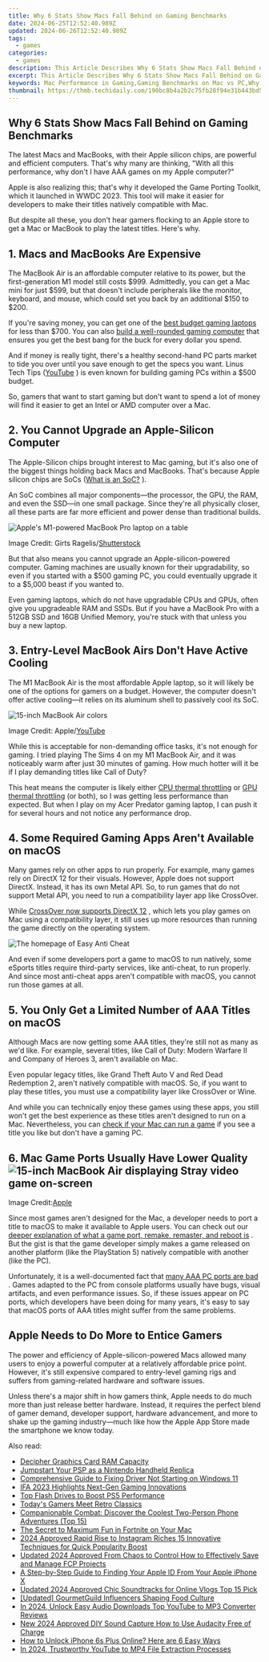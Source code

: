 ```yaml
---
title: Why 6 Stats Show Macs Fall Behind on Gaming Benchmarks
date: 2024-06-25T12:52:40.989Z
updated: 2024-06-26T12:52:40.989Z
tags:
  - games
categories:
  - games
description: This Article Describes Why 6 Stats Show Macs Fall Behind on Gaming Benchmarks
excerpt: This Article Describes Why 6 Stats Show Macs Fall Behind on Gaming Benchmarks
keywords: Mac Performance in Gaming,Gaming Benchmarks on Mac vs PC,Why Mac Gaming Sucks,Mac vs PC Gaming Statistics,Gaming Performance Analysis for MacOS,Benchmarking Gaming on Apple Devices,Why Mac Lags in Gaming Comparison
thumbnail: https://thmb.techidaily.com/190bc8b4a2b2c75fb28f94e31b443bd5a1a2add3f40bf2451de84693ef89aead.jpeg
---
```


## Why 6 Stats Show Macs Fall Behind on Gaming Benchmarks

 The latest Macs and MacBooks, with their Apple silicon chips, are powerful and efficient computers. That's why many are thinking, "With all this performance, why don't I have AAA games on my Apple computer?"

 Apple is also realizing this; that's why it developed the Game Porting Toolkit, which it launched in WWDC 2023\. This tool will make it easier for developers to make their titles natively compatible with Mac.

 But despite all these, you don't hear gamers flocking to an Apple store to get a Mac or MacBook to play the latest titles. Here's why.

## 1\. Macs and MacBooks Are Expensive

 The MacBook Air is an affordable computer relative to its power, but the first-generation M1 model still costs $999\. Admittedly, you can get a Mac mini for just $599, but that doesn't include peripherals like the monitor, keyboard, and mouse, which could set you back by an additional $150 to $200.

 If you're saving money, you can get one of the [best budget gaming laptops](https://www.makeuseof.com/best-budget-gaming-laptops/) for less than $700\. You can also [build a well-rounded gaming computer](https://www.makeuseof.com/well-rounded-pc-buying-guide/) that ensures you get the best bang for the buck for every dollar you spend.

 And if money is really tight, there's a healthy second-hand PC parts market to tide you over until you save enough to get the specs you want. Linus Tech Tips ([YouTube](https://www.youtube.com/watch?v=Xzhp1HTt43M&ab%5Fchannel=LinusTechTips) ) is even known for building gaming PCs within a $500 budget.

 So, gamers that want to start gaming but don't want to spend a lot of money will find it easier to get an Intel or AMD computer over a Mac.

## 2\. You Cannot Upgrade an Apple-Silicon Computer

 The Apple-Silicon chips brought interest to Mac gaming, but it's also one of the biggest things holding back Macs and MacBooks. That's because Apple silicon chips are SoCs ([What is an SoC?](https://www.makeuseof.com/what-is-a-system-on-a-chip-soc/) ).

 An SoC combines all major components—the processor, the GPU, the RAM, and even the SSD—in one small package. Since they're all physically closer, all these parts are far more efficient and power dense than traditional builds.

![Apple's M1-powered MacBook Pro laptop on a table](https://static1.makeuseofimages.com/wordpress/wp-content/uploads/2020/03/Apple_M1_Shutterstock.jpg)

 Image Credit: Girts Ragelis/[Shutterstock](https://www.shutterstock.com/image-photo/riga-latvia-november-18-2020-apple-1856280259)

 But that also means you cannot upgrade an Apple-silicon-powered computer. Gaming machines are usually known for their upgradability, so even if you started with a $500 gaming PC, you could eventually upgrade it to a $5,000 beast if you wanted to.

 Even gaming laptops, which do not have upgradable CPUs and GPUs, often give you upgradeable RAM and SSDs. But if you have a MacBook Pro with a 512GB SSD and 16GB Unified Memory, you're stuck with that unless you buy a new laptop.

## 3\. Entry-Level MacBook Airs Don't Have Active Cooling

 The M1 MacBook Air is the most affordable Apple laptop, so it will likely be one of the options for gamers on a budget. However, the computer doesn't offer active cooling—it relies on its aluminum shell to passively cool its SoC.

![15-inch MacBook Air colors](https://static1.makeuseofimages.com/wordpress/wp-content/uploads/2023/06/15-inch-macbook-air-colors.jpg)

 Image Credit: Apple/[YouTube](https://www.youtube.com/watch?v=GYkq9Rgoj8E&t=407s&ab%5Fchannel=Apple)

 While this is acceptable for non-demanding office tasks, it's not enough for gaming. I tried playing The Sims 4 on my M1 MacBook Air, and it was noticeably warm after just 30 minutes of gaming. How much hotter will it be if I play demanding titles like Call of Duty?

 This heat means the computer is likely either [CPU thermal throttling](https://www.makeuseof.com/what-is-cpu-thermal-throttling/) or [GPU thermal throttling](https://www.makeuseof.com/what-is-gpu-thermal-throttling-in-gaming/) (or both), so I was getting less performance than expected. But when I play on my Acer Predator gaming laptop, I can push it for several hours and not notice any performance drop.

## 4\. Some Required Gaming Apps Aren't Available on macOS

 Many games rely on other apps to run properly. For example, many games rely on DirectX 12 for their visuals. However, Apple does not support DirectX. Instead, it has its own Metal API. So, to run games that do not support Metal API, you need to run a compatibility layer app like CrossOver.

 While [CrossOver now supports DirectX 12](https://www.makeuseof.com/crossover-directx-12-support-future-of-mac-gaming/) , which lets you play games on Mac using a compatibility layer, it still uses up more resources than running the game directly on the operating system.

![The homepage of Easy Anti Cheat](https://static1.makeuseofimages.com/wordpress/wp-content/uploads/2023/05/easy-anti-cheat-3.jpg)

 And even if some developers port a game to macOS to run natively, some eSports titles require third-party services, like anti-cheat, to run properly. And since most anti-cheat apps aren't compatible with macOS, you cannot run those games at all.

## 5\. You Only Get a Limited Number of AAA Titles on macOS

 Although Macs are now getting some AAA titles, they're still not as many as we'd like. For example, several titles, like Call of Duty: Modern Warfare II and Company of Heroes 3, aren't available on Mac.

 Even popular legacy titles, like Grand Theft Auto V and Red Dead Redemption 2, aren't natively compatible with macOS. So, if you want to play these titles, you must use a compatibility layer like CrossOver or Wine.

 And while you can technically enjoy these games using these apps, you still won't get the best experience as these titles aren't designed to run on a Mac. Nevertheless, you can [check if your Mac can run a game](https://www.makeuseof.com/how-to-check-if-your-mac-can-run-a-game/) if you see a title you like but don't have a gaming PC.

## 6\. Mac Game Ports Usually Have Lower Quality ![15-inch MacBook Air displaying Stray video game on-screen](https://static1.makeuseofimages.com/wordpress/wp-content/uploads/2023/06/15-inch-macbook-air-displaying-stray-video-game-on-screen.jpg)

 Image Credit:[Apple](https://www.apple.com/newsroom/2023/06/apple-introduces-the-15-inch-macbook-air/)

 Since most games aren't designed for the Mac, a developer needs to port a title to macOS to make it available to Apple users. You can check out our [deeper explanation of what a game port, remake, remaster, and reboot is](https://www.makeuseof.com/video-game-ports-remakes-remasters-reboots/) . But the gist is that the game developer simply makes a game released on another platform (like the PlayStation 5) natively compatible with another (like the PC).

 Unfortunately, it is a well-documented fact that [many AAA PC ports are bad](https://www.makeuseof.com/why-aaa-pc-ports-bad/) . Games adapted to the PC from console platforms usually have bugs, visual artifacts, and even performance issues. So, if these issues appear on PC ports, which developers have been doing for many years, it's easy to say that macOS ports of AAA titles might suffer from the same problems.

## Apple Needs to Do More to Entice Gamers

 The power and efficiency of Apple-silicon-powered Macs allowed many users to enjoy a powerful computer at a relatively affordable price point. However, it's still expensive compared to entry-level gaming rigs and suffers from gaming-related hardware and software issues.

 Unless there's a major shift in how gamers think, Apple needs to do much more than just release better hardware. Instead, it requires the perfect blend of gamer demand, developer support, hardware advancement, and more to shake up the gaming industry—much like how the Apple App Store made the smartphone we know today.


<ins class="adsbygoogle"
     style="display:block"
     data-ad-format="autorelaxed"
     data-ad-client="ca-pub-7571918770474297"
     data-ad-slot="1223367746"></ins>



<ins class="adsbygoogle"
     style="display:block"
     data-ad-client="ca-pub-7571918770474297"
     data-ad-slot="8358498916"
     data-ad-format="auto"
     data-full-width-responsive="true"></ins>

<span class="atpl-alsoreadstyle">Also read:</span>
<div><ul>
<li><a href="https://games-able.techidaily.com/decipher-graphics-card-ram-capacity/"><u>Decipher Graphics Card RAM Capacity</u></a></li>
<li><a href="https://games-able.techidaily.com/jumpstart-your-psp-as-a-nintendo-handheld-replica/"><u>Jumpstart Your PSP as a Nintendo Handheld Replica</u></a></li>
<li><a href="https://games-able.techidaily.com/comprehensive-guide-to-fixing-driver-not-starting-on-windows-11/"><u>Comprehensive Guide to Fixing Driver Not Starting on Windows 11</u></a></li>
<li><a href="https://games-able.techidaily.com/ifa-2023-highlights-next-gen-gaming-innovations/"><u>IFA 2023 Highlights Next-Gen Gaming Innovations</u></a></li>
<li><a href="https://games-able.techidaily.com/top-flash-drives-to-boost-ps5-performance/"><u>Top Flash Drives to Boost PS5 Performance</u></a></li>
<li><a href="https://games-able.techidaily.com/todays-gamers-meet-retro-classics/"><u>Today's Gamers Meet Retro Classics</u></a></li>
<li><a href="https://games-able.techidaily.com/companionable-combat-discover-the-coolest-two-person-phone-adventures-top-15/"><u>Companionable Combat: Discover the Coolest Two-Person Phone Adventures (Top 15)</u></a></li>
<li><a href="https://games-able.techidaily.com/the-secret-to-maximum-fun-in-fortnite-on-your-mac/"><u>The Secret to Maximum Fun in Fortnite on Your Mac</u></a></li>
<li><a href="https://instagram-video-recordings.techidaily.com/2024-approved-rapid-rise-to-instagram-riches-15-innovative-techniques-for-quick-popularity-boost/"><u>2024 Approved  Rapid Rise to Instagram Riches  15 Innovative Techniques for Quick Popularity Boost</u></a></li>
<li><a href="https://ai-video-tools.techidaily.com/updated-2024-approved-from-chaos-to-control-how-to-effectively-save-and-manage-fcp-projects/"><u>Updated 2024 Approved From Chaos to Control How to Effectively Save and Manage FCP Projects</u></a></li>
<li><a href="https://apple-account.techidaily.com/a-step-by-step-guide-to-finding-your-apple-id-from-your-apple-iphone-x-by-drfone-ios/"><u>A Step-by-Step Guide to Finding Your Apple ID From Your Apple iPhone X</u></a></li>
<li><a href="https://sound-tweaking.techidaily.com/updated-2024-approved-chic-soundtracks-for-online-vlogs-top-15-pick/"><u>Updated 2024 Approved Chic Soundtracks for Online Vlogs Top 15 Pick</u></a></li>
<li><a href="https://tiktok-videos.techidaily.com/updated-gourmetguild-influencers-shaping-food-culture/"><u>[Updated] GourmetGuild  Influencers Shaping Food Culture</u></a></li>
<li><a href="https://video-creation-software.techidaily.com/in-2024-unlock-easy-audio-downloads-top-youtube-to-mp3-converter-reviews/"><u>In 2024, Unlock Easy Audio Downloads Top YouTube to MP3 Converter Reviews</u></a></li>
<li><a href="https://voice-adjusting.techidaily.com/new-2024-approved-diy-sound-capture-how-to-use-audacity-free-of-charge/"><u>New 2024 Approved DIY Sound Capture How to Use Audacity Free of Charge</u></a></li>
<li><a href="https://sim-unlock.techidaily.com/how-to-unlock-iphone-6s-plus-online-here-are-6-easy-ways-by-drfone-ios/"><u>How to Unlock iPhone 6s Plus Online? Here are 6 Easy Ways</u></a></li>
<li><a href="https://youtube-stream.techidaily.com/in-2024-trustworthy-youtube-to-mp4-file-extraction-processes/"><u>In 2024, Trustworthy YouTube to MP4 File Extraction Processes</u></a></li>
</ul></div>
